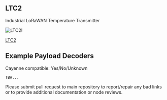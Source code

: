 ## LTC2

 Industrial LoRaWAN Temperature Transmitter

![LTC2!](https://www.dragino.com/media/k2/items/cache/56dab2b3675237b0ba79395c67ee9ae4_L.jpg)

[LTC2](https://www.dragino.com/products/temperature-humidity-sensor/item/170-ltc2.html)

## Example Payload Decoders
Cayenne compatible: Yes/No/Unknown

```
TBA...
```

Please submit pull request to main repository to report/repair any bad links or to provide additional documentation or node reviews.